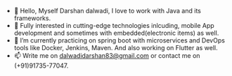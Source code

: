 - 👋 Hello, Myself Darshan dalwadi, I love to work with Java and its frameworks.
- 👀 Fully interested in cutting-edge technologies inlcuding, mobile App development and sometimes with embedded(electronic items) as well.
- 🌱 I’m currently practicing on spring boot with microservices and DevOps tools like Docker, Jenkins, Maven. And also working on Flutter as well.
- 📫 Write me on dalwadidarshan83@gmail.com or contact me on (+91)91735-77047. 

<!---
idarshandalwadi/idarshandalwadi is a ✨ special ✨ repository because its `README.md` (this file) appears on your GitHub profile.
You can click the Preview link to take a look at your changes.
--->
